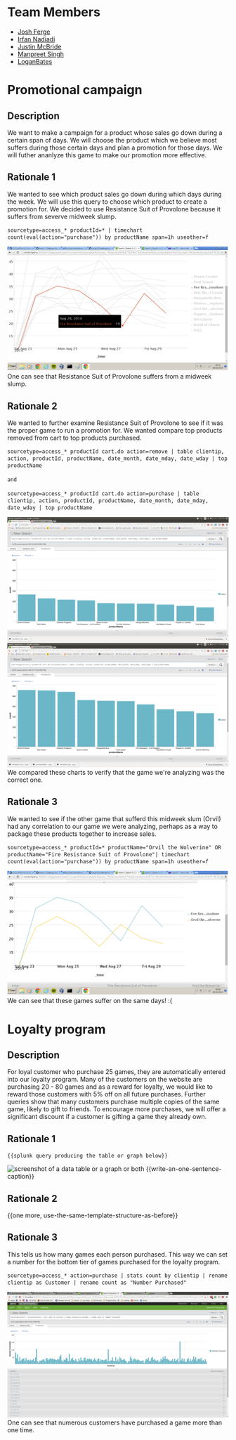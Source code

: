 # Team Members

* [Josh Ferge](https://github.com/JoshFerge)
* [Irfan Nadiadi](https://github.com/Irfann1)
* [Justin McBride](https://github.com/dare599z)
* [Manpreet Singh](https://github.com/msg425)
* [LoganBates](https://github.com/LoganBates)

# Promotional campaign

## Description
We want to make a campaign for a product whose sales go down during a certain span of days. We will choose the product which we believe most suffers during those certain days and plan a promotion for those days. We will futher ananlyze this game to make our promotion more effective. 


## Rationale 1
We wanted to see which product sales go down during which days during the week. We will use this query to choose which product to create a promotion for. We decided to use Resistance Suit of Provolone because it suffers from severve midweek slump.
```
sourcetype=access_* productId=* | timechart count(eval(action="purchase")) by productName span=1h useother=f
```
![screenshot of a data table or a graph or both](Hack1.png?raw=true) 
One can see that Resistance Suit of Provolone suffers from a midweek slump.

## Rationale 2

We wanted to further examine Resistance Suit of Provolone to see if it was the proper game to run a promotion for. We wanted compare top products removed from cart to top products purchased. 
```
sourcetype=access_* productId cart.do action=remove | table clientip, action, productId, productName, date_month, date_mday, date_wday | top productName

and 

sourcetype=access_* productId cart.do action=purchase | table clientip, action, productId, productName, date_month, date_mday, date_wday | top productName
```
![screenshot of a data table or a graph or both](Hack2.png?raw=true)
![screenshot of a data table or a graph or both](Hack3.png?raw=true)
We compared these charts to verify that the game we're analyzing was the correct one.
## Rationale 3
We wanted to see if the other game that sufferd this midweek slum (Orvil) had any correlation to our game we were analyzing, perhaps as a way to package these products together to increase sales.
```
sourcetype=access_* productId=* productName="Orvil the Wolverine" OR productName="Fire Resistance Suit of Provolone"| timechart count(eval(action="purchase")) by productName span=1h useother=f
```
![screenshot of a data table or a graph or both](Hack4.png?raw=true)
We can see that these games suffer on the same days! :(

# Loyalty program

## Description
For loyal customer who purchase 25 games, they are automatically entered into our loyalty program. Many of the customers on the website are purchasing 20 - 80 games and as a reward for loyalty, we would like to reward those customers with 5% off on all future purchases. Further queries show that many customers purchase multiple copies of the same game, likely to gift to friends. To encourage more purchases, we will offer a significant discount if a customer is gifting a game they already own.

## Rationale 1

```
{{splunk query producing the table or graph below}}
```
![screenshot of a data table or a graph or both](image.png?raw=true) 
{{write-an-one-sentence-caption}}

## Rationale 2

{{one more, use-the-same-template-structure-as-before}}

## Rationale 3

This tells us how many games each person purchased. This way we can set a number for the bottom tier of games purchased for the loyalty program.
```
sourcetype=access_* action=purchase | stats count by clientip | rename clientip as Customer | rename count as "Number Purchased"
```
![screenshot of a data table or a graph or both](Hack3Loyal.png?raw=true)
One can see that numerous customers have purchased a game more than one time.